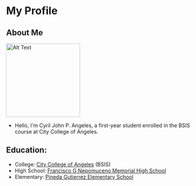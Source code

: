 # My Profile

## About Me
<img src="PicNiCy2.jpg" alt="Alt Text" Width="200" heigth="100"> <br>

- Hello, I'm Cyril John P. Angeles, a first-year student enrolled in the BSIS course at City College of Angeles. 

## Education:
- College: [City College of Angeles](https://cca.edu.ph/) (BSIS)
- High School: [Francisco G Nepomuceno Memorial High School](https://www.facebook.com/fgnmhs92/)
- Elementary: [Pineda Gutierrez Elementary School](https://www.facebook.com/pgesfinest/)
